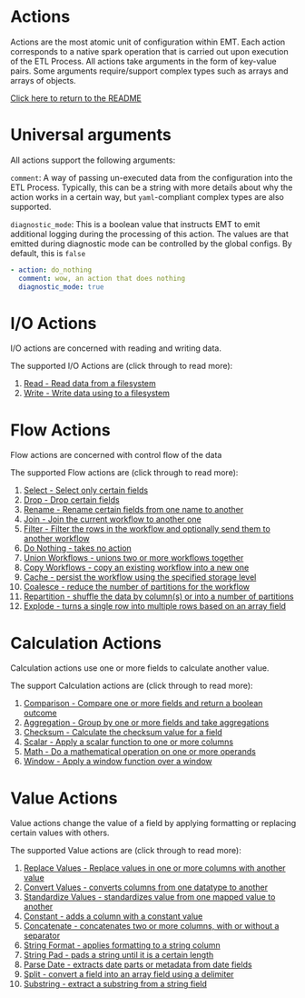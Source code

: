 # Actions
Actions are the most atomic unit of configuration within EMT. Each action corresponds to a native spark operation that is carried out upon execution of the ETL Process. All actions take arguments in the form of key-value pairs. Some arguments require/support complex types such as arrays and arrays of objects.

[Click here to return to the README](../README.md)

# Universal arguments
All actions support the following arguments:

`comment`: A way of passing un-executed data from the configuration into the ETL Process. Typically, this can be a string with more details about why the action works in a certain way, but `yaml`-compliant complex types are also supported.

`diagnostic_mode`: This is a boolean value that instructs EMT to emit additional logging during the processing of this action. The values are that emitted during diagnostic mode can be controlled by the global configs. By default, this is `false`

```yaml
- action: do_nothing
  comment: wow, an action that does nothing
  diagnostic_mode: true
```

# I/O Actions
I/O actions are concerned with reading and writing data.

The supported I/O Actions are (click through to read more):
1. [Read - Read data from a filesystem](io_actions.md#read)
2. [Write - Write data using to a filesystem](io_actions.md#write)

# Flow Actions
Flow actions are concerned with control flow of the data

The supported Flow actions are (click through to read more):
1. [Select - Select only certain fields](flow_actions.md#select)
2. [Drop - Drop certain fields](flow_actions.md#drop)
3. [Rename - Rename certain fields from one name to another](flow_actions.md#rename)
4. [Join - Join the current workflow to another one](flow_actions.md#join)
5. [Filter - Filter the rows in the workflow and optionally send them to another workflow](flow_actions.md#filter)
6. [Do Nothing - takes no action](flow_actions.md#do-nothing)
7. [Union Workflows - unions two or more workflows together](flow_actions.md#union-workflows)
8. [Copy Workflows - copy an existing workflow into a new one](flow_actions.md#copy-workflows)
9. [Cache - persist the workflow using the specified storage level](flow_actions.md#cache)
10. [Coalesce - reduce the number of partitions for the workflow](flow_actions.md#coalesce)
11. [Repartition - shuffle the data by column(s) or into a number of partitions](flow_actions.md#repartition)
12. [Explode - turns a single row into multiple rows based on an array field](flow_actions.md#explode)

# Calculation Actions
Calculation actions use one or more fields to calculate another value.

The support Calculation actions are (click through to read more):
1. [Comparison - Compare one or more fields and return a boolean outcome](calc_actions.md#comparison)
2. [Aggregation - Group by one or more fields and take aggregations](calc_actions.md#aggregation)
3. [Checksum - Calculate the checksum value for a field](calc_actions.md#checksum)
4. [Scalar - Apply a scalar function to one or more columns](calc_actions.md#scalar)
5. [Math - Do a mathematical operation on one or more operands](calc_actions.md#math)
6. [Window - Apply a window function over a window](calc_actions.md#window)

# Value Actions
Value actions change the value of a field by applying formatting or replacing certain values with others.

The supported Value actions are (click through to read more):
1. [Replace Values - Replace values in one or more columns with another value](value_actions.md#replace-values)
2. [Convert Values - converts columns from one datatype to another](value_actions.md#convert-values)
3. [Standardize Values - standardizes value from one mapped value to another](value_actions.md#standardize-values)
4. [Constant - adds a column with a constant value](value_actions.md#constant)
5. [Concatenate - concatenates two or more columns, with or without a separator](value_actions.md#concatenate)
6. [String Format - applies formatting to a string column](value_actions.md#string-format)
7. [String Pad - pads a string until it is a certain length](value_actions.md#string-pad)
8. [Parse Date - extracts date parts or metadata from date fields](value_actions.md#parse-date)
9. [Split - convert a field into an array field using a delimiter](value_actions.md#split)
10. [Substring - extract a substring from a string field](value_actions.md#substring)